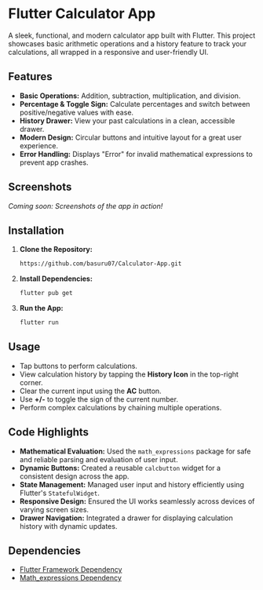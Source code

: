 # Flutter Calculator App

A sleek, functional, and modern calculator app built with Flutter. This project showcases basic arithmetic operations and a history feature to track your calculations, all wrapped in a responsive and user-friendly UI.

## Features

- **Basic Operations:** Addition, subtraction, multiplication, and division.
- **Percentage & Toggle Sign:** Calculate percentages and switch between positive/negative values with ease.
- **History Drawer:** View your past calculations in a clean, accessible drawer.
- **Modern Design:** Circular buttons and intuitive layout for a great user experience.
- **Error Handling:** Displays "Error" for invalid mathematical expressions to prevent app crashes.

## Screenshots

*Coming soon: Screenshots of the app in action!*

## Installation

1. **Clone the Repository:**
   ```bash
   https://github.com/basuru07/Calculator-App.git
   ```

2. **Install Dependencies:**
   ```bash
   flutter pub get
   ```

3. **Run the App:**
   ```bash
   flutter run
   ```

## Usage

- Tap buttons to perform calculations.
- View calculation history by tapping the **History Icon** in the top-right corner.
- Clear the current input using the **AC** button.
- Use **+/-** to toggle the sign of the current number.
- Perform complex calculations by chaining multiple operations.

## Code Highlights

- **Mathematical Evaluation:** Used the `math_expressions` package for safe and reliable parsing and evaluation of user input.
- **Dynamic Buttons:** Created a reusable `calcbutton` widget for a consistent design across the app.
- **State Management:** Managed user input and history efficiently using Flutter's `StatefulWidget`.
- **Responsive Design:** Ensured the UI works seamlessly across devices of varying screen sizes.
- **Drawer Navigation:** Integrated a drawer for displaying calculation history with dynamic updates.

## Dependencies

- [Flutter Framework Dependency](https://flutter.dev/)
- [Math_expressions Dependency](https://pub.dev/packages/math_expressions)

